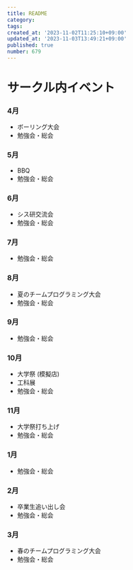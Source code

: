```yaml
---
title: README
category:
tags:
created_at: '2023-11-02T11:25:10+09:00'
updated_at: '2023-11-03T13:49:21+09:00'
published: true
number: 679
---
```


# サークル内イベント
### 4月
- ボーリング大会
- 勉強会・総会
### 5月
- BBQ
- 勉強会・総会
### 6月
- シス研交流会
- 勉強会・総会
### 7月
- 勉強会・総会
### 8月
- 夏のチームプログラミング大会
- 勉強会・総会
### 9月
- 勉強会・総会
### 10月
- 大学祭 (模擬店)
- 工科展
- 勉強会・総会
### 11月
- 大学祭打ち上げ
- 勉強会・総会
### 1月
- 勉強会・総会
### 2月
- 卒業生追い出し会
- 勉強会・総会
### 3月
- 春のチームプログラミング大会
- 勉強会・総会

